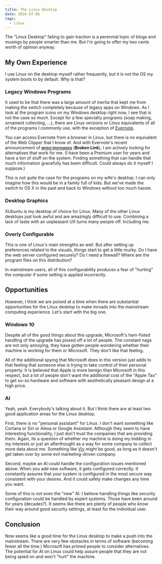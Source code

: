 ```yaml
---
title: The Linux Desktop
date: 2016-07-06
tags:
  - linux
---
```


The "Linux Desktop" failing to gain traction is a perennial topic of blogs and musings by people smarter than me. But I'm going to offer my two cents worth of opinion anyway.

## My Own Experience ##

I use Linux on the desktop myself rather frequently, but it is not the OS my system boots to by default. Why is that?

### Legacy Windows Programs ###

It used to be that there was a large amount of inertia that kept me from making the switch completely because of legacy apps on Windows. As I look at the program icons on my Windows desktop right now, I see that is not the case so much. Except for a few specialty programs (soap making, ornament collecting, ...), there are Linux versions or Linux equivalents of all of the programs I commonly use, with the exception of [Evernote](https://evernote.com/).

You can access Evernote from a browser in Linux, but there is no equivalent of the Web Clipper that I know of. And with Evernote's recent announcement of <del>[price increases](https://blog.evernote.com/blog/2016/06/28/changes-to-evernotes-pricing-plans/)</del> (**Broken Link**), I am actively looking for alternatives that work for me. (I have been a Premium user for years and have a ton of stuff on the system. Finding something that can handle that much information gracefully has been difficult. Could always do it myself I suppose.)

This is not quite the case for the programs on my wife's desktop. I can only imagine how this would be in a family full of kids. But we've made the switch to OS X in the past and back to Windows without too much hassle.

### Desktop Graphics ###

XUbuntu is my desktop of choice for Linux. Many of the other Linux desktops just look awful and are amazingly difficult to use. Combining a lack of taste with an unpleasant UX turns many people off. Including me.

### Overly Configurable ###

This is one of Linux's main strengths as well. But after setting up preferences related to the visuals, things start to get a little murky. Do I have the web server configured securely? Do I need a firewall? Where are the program files on this distribution?

In mainstream users, all of this configurability produces a fear of "hurting" the computer if some setting is applied incorrectly.

## Opportunities ##

However, I think we are poised at a time when there are substantial opportunities for the Linux desktop to make inroads into the mainstream computing experience. Let's start with the big one.

### Windows 10 ###

Despite all of the good things about this upgrade, Microsoft's ham-fisted handling of the upgrade has pissed off a lot of people. The constant nags are not only annoying, they have gotten people wondering whether their machine is working for them or Microsoft. They don't like that feeling.

All of the additional spying that Microsoft does in this version just adds to that feeling that someone else is trying to take control of their personal property. It is believed that Apple is more benign than Microsoft in this respect, but a lot of people don't want the additional cost of the "Apple Tax" to get so-so hardware and software with aesthetically pleasant design at a high price.

### AI ###

Yeah, yeah. Everybody's talking about it. But I think there are at least two good application areas for the Linux desktop.

First, there is no "personal assistant" for Linux. I don't want something like Cortana or Siri or Alexa or Google Assistant. Although they seem to have interesting functionality, I just don't trust the companies that are providing them. Again, its a question of whether my machine is doing my bidding in my interests or just an afterthought as a way for some company to collect more data about me. Something like [Viv](http://viv.ai/) might be good, as long as it doesn't get taken over by some evil marketing-driven company.

Second, maybe an AI could handle the configuration issues mentioned above. When you add new software, it gets configured correctly. It constantly assures that your system is configured in the most secure way consistent with your desires. And it could safely make changes any time you want.

Some of this is not even the "new" AI. I believe handling things like security configuration could be handled by expert systems. Those have been around for years (decades?). It seems like there are plenty of people who know their way around good security settings, at least for the individual user.

## Conclusion ##

Now seems like a good time for the Linux desktop to make a push into the mainstream. There are very few obstacles in terms of software (becoming fewer all the time.) Microsoft has primed people to consider alternatives. The potential for AI on Linux could help assure people that they are not being spied on and won't "hurt" the machine.

